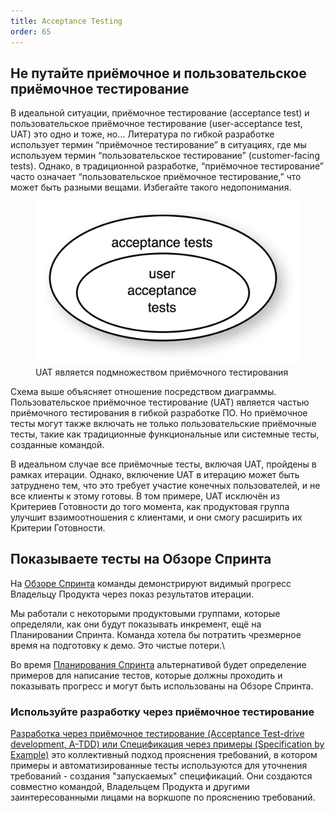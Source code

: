 ```yaml
---
title: Acceptance Testing
order: 65
---
```


## Не путайте приёмочное и пользовательское приёмочное тестирование

В идеальной ситуации, приёмочное тестирование (acceptance test) и пользовательское приёмочное тестирование (user-acceptance test, UAT) это одно и тоже, но... Литература по гибкой разработке использует термин “приёмочное тестирование” в ситуациях, где мы используем термин “пользовательское тестирование” (customer-facing tests). Однако, в традиционной разработке, “приёмочное тестирование” часто означает “пользовательское приёмочное тестирование,” что может быть разными вещами. Избегайте такого недопонимания.

<figure>
  <img src="/img/test_automation/acceptance_vs_uat.png" alt="acceptance_vs_uat.png">
  <figcaption>UAT является подмножеством приёмочного тестирования</figcaption>
</figure>

Схема выше объясняет отношение посредством диаграммы. Пользовательское приёмочное тестирование (UAT) является частью приёмочного тестирования в гибкой разработке ПО. Но приёмочное тесты могут также включать не только пользовательские приёмочные тесты, такие как традиционные функциональные или системные тесты, созданные командой.

В идеальном случае все приёмочные тесты, включая UAT, пройдены в рамках итерации. Однако, включение UAT в итерацию может быть затруднено тем, что это требует участие конечных пользователей, и не все клиенты к этому готовы. В том примере, UAT исключён из Критериев Готовности до того момента, как продуктовая группа улучшит взаимоотношения с клиентами, и они смогу расширить их Критерии Готовности.

## Показываете тесты на Обзоре Спринта

На [Обзоре Спринта](../framework/sprint-review.html) команды демонстрируют видимый прогресс Владельцу Продукта через показ результатов итерации.

Мы работали с некоторыми продуктовыми группами, которые определяли, как они будут показывать инкремент, ещё на Планировании Спринта. Команда хотела бы потратить чрезмерное время на подготовку к демо. Это чистые потери.\

Во время [Планирования Спринта](../framework/sprint-planning-one.html) альтернативой будет определение примеров для написание тестов, которые должны проходить и показывать прогресс и могут быть использованы на Обзоре Спринта.

### Используйте разработку через приёмочное тестирование

[Разработка через приёмочное тестирование (Acceptance Test-drive development, A-TDD) или Спецификация через примеры (Specification by Example)](specification-by-example.html) это коллективный подход прояснения требований, в котором примеры и автоматизированные тесты используются для уточнения требований - создания "запускаемых" спецификаций. Они создаются совместно командой, Владельцем Продукта и другими заинтересованными лицами на воркшопе по прояснению требований. 